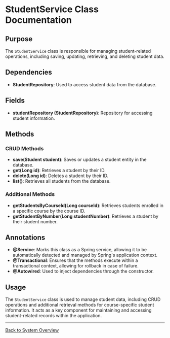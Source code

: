 # StudentService Class Documentation

## Purpose

The `StudentService` class is responsible for managing student-related operations, including saving, updating, retrieving, and deleting student data.

## Dependencies

- **StudentRepository**: Used to access student data from the database.

## Fields

- **studentRepository (StudentRepository)**: Repository for accessing student information.

## Methods

### CRUD Methods

- **save(Student student)**: Saves or updates a student entity in the database.
- **get(Long id)**: Retrieves a student by their ID.
- **delete(Long id)**: Deletes a student by their ID.
- **list()**: Retrieves all students from the database.

### Additional Methods

- **getStudentsByCourseId(Long courseId)**: Retrieves students enrolled in a specific course by the course ID.
- **getStudentByNumber(Long studentNumber)**: Retrieves a student by their student number.

## Annotations

- **@Service**: Marks this class as a Spring service, allowing it to be automatically detected and managed by Spring's application context.
- **@Transactional**: Ensures that the methods execute within a transactional context, allowing for rollback in case of failure.
- **@Autowired**: Used to inject dependencies through the constructor.

## Usage

The `StudentService` class is used to manage student data, including CRUD operations and additional retrieval methods for course-specific student information. It acts as a key component for maintaining and accessing student-related records within the application.

---

[Back to System Overview](../system-overview.md)
